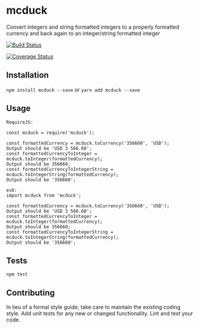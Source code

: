 mcduck
=========

Convert integers and string formatted integers to a properly formatted currency and back again to an integer/string formatted integer

[![Build Status](https://travis-ci.org/HermannHH/mcduck.svg?branch=master)](https://travis-ci.org/HermannHH/mcduck)

[![Coverage Status](https://coveralls.io/repos/github/HermannHH/mcduck/badge.svg?branch=master)](https://coveralls.io/github/HermannHH/mcduck?branch=master)

## Installation

  `npm install mcduck --save` or `yarn add mcduck --save`

## Usage

    RequireJS:

    const mcduck = require('mcduck');

    const formattedCurrency = mcduck.toCurrency('356660', 'USD');
    Output should be 'USD 3 566.60';
    const formattedCurrencyToInteger = mcduck.toInteger(formattedCurrency);
    Output should be 356660;
    const formattedCurrencyToIntegerString = mcduck.toIntegerString(formattedCurrency);
    Output should be '356660';

    es6:
    import mcduck from 'mcduck';

    const formattedCurrency = mcduck.toCurrency('356660', 'USD');
    Output should be 'USD 3 566.60';
    const formattedCurrencyToInteger = mcduck.toInteger(formattedCurrency);
    Output should be 356660;
    const formattedCurrencyToIntegerString = mcduck.toIntegerString(formattedCurrency);
    Output should be '356660';



## Tests

  `npm test`

## Contributing

In lieu of a formal style guide, take care to maintain the existing coding style. Add unit tests for any new or changed functionality. Lint and test your code.